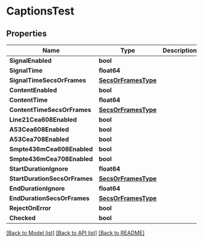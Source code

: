 # CaptionsTest

## Properties

Name | Type | Description | Notes
------------ | ------------- | ------------- | -------------
**SignalEnabled** | **bool** |  | [optional] 
**SignalTime** | **float64** |  | [optional] 
**SignalTimeSecsOrFrames** | [**SecsOrFramesType**](secs_or_frames_type.md) |  | [optional] 
**ContentEnabled** | **bool** |  | [optional] 
**ContentTime** | **float64** |  | [optional] 
**ContentTimeSecsOrFrames** | [**SecsOrFramesType**](secs_or_frames_type.md) |  | [optional] 
**Line21Cea608Enabled** | **bool** |  | [optional] 
**A53Cea608Enabled** | **bool** |  | [optional] 
**A53Cea708Enabled** | **bool** |  | [optional] 
**Smpte436mCea608Enabled** | **bool** |  | [optional] 
**Smpte436mCea708Enabled** | **bool** |  | [optional] 
**StartDurationIgnore** | **float64** |  | [optional] 
**StartDurationSecsOrFrames** | [**SecsOrFramesType**](secs_or_frames_type.md) |  | [optional] 
**EndDurationIgnore** | **float64** |  | [optional] 
**EndDurationSecsOrFrames** | [**SecsOrFramesType**](secs_or_frames_type.md) |  | [optional] 
**RejectOnError** | **bool** |  | [optional] 
**Checked** | **bool** |  | [optional] 

[[Back to Model list]](../README.md#documentation-for-models) [[Back to API list]](../README.md#documentation-for-api-endpoints) [[Back to README]](../README.md)


